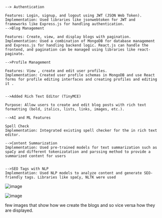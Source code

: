     --> Authentication

    Features: Login, signup, and logout using JWT (JSON Web Token).
    Implementation: Used libraries like jsonwebtoken for JWT and frameworks like Express.js for handling authentication.
    -->Blog Management

    Features: Create, view, and display blogs with pagination.
    Implementation: Used a combination of MongoDB for database management and Express.js for handling backend logic. React.js can handle the frontend, and pagination can be managed using libraries like react-paginate.

    -->Profile Management

    Features: View , create and edit user profiles.
    Implementation: Created user profile schemas in MongoDB and use React forms for profile editing interfaces and creating profiles and editing it .

    
    -->Added Rich Text Editor (TinyMCE)
    
    Purpose: Allow users to create and edit blog posts with rich text formatting (bold, italics, lists, links, images, etc.).
    
    -->AI and ML Features

    Spell Check
    Implementation: Integrated existing spell checker for the in rich text editor.
    
    -->Content Summarization
    Implementation: Used pre-trained models for text summarization such as spaCy and different tokenizatation and parssing method to provide a summarized content for users


    -->SEO Tags with NLP
    Implementation: Used NLP models to analyze content and generate SEO-friendly tags. Libraries like spaCy, NLTK were used

![image](https://github.com/Abdullaah-Ali/BlogWebappBackend/assets/134156961/294133a7-d0a2-41dc-89c3-343c18d01b5d)

![image](https://github.com/Abdullaah-Ali/BlogWebappBackend/assets/134156961/f06f7e6c-fb30-45e9-9c59-7c3880f1ee21)

few images that show how we create the blogs and so vice versa how they are displayed.

